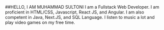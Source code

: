 ##HELLO, I AM MUHAMMAD SULTONI
I am a Fullstack Web Developer. I am proficient in HTML/CSS, Javascript, React JS, and Angular. I am also competent in Java, Next.JS, and SQL Language. 
I listen to music a lot and play video games on my free time.
<!---
tonyhazama/tonyhazama is a ✨ special ✨ repository because its `README.md` (this file) appears on your GitHub profile.
You can click the Preview link to take a look at your changes.
--->
